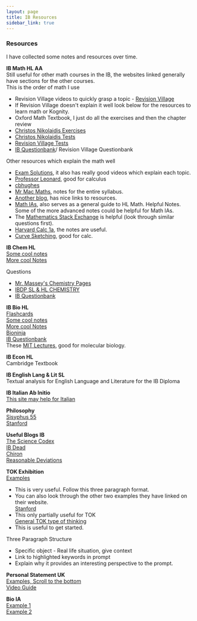 ```yaml
---
layout: page
title: IB Resources
sidebar_link: true
---
```

### Resources

I have collected some notes and resources over time.  

**IB Math HL AA**\
Still useful for other math courses in the IB, the websites linked generally have sections for the other courses.\
This is the order of math I use
- Revision Village videos to quickly grasp a topic - [Revision Village](https://www.revisionvillage.com/)
- If Revision Village doesn't explain it well look below for the resources to learn math or Kognity.
- Oxford Math Textbook, I just do all the exercises and then the chapter review
- [Christos Nikolaidis Exercises](https://www.christosnikolaidis.com/en/maa-exercise/)
- [Christos Nikolaidis Tests](https://www.christosnikolaidis.com/en/maa-tests/)
- [Revision Village Tests](https://www.revisionvillage.com/ib-math-analysis-and-approaches-hl/practice-exams/)
- [IB Questionbank](https://www.ibdocuments.com/IB%20QUESTIONBANKS/4.%20Fourth%20Edition/questionbank.ibo.org/en/teachers/00000/questionbanks/7-dp-mathematics-hl/syllabus_sections.html)/ Revision Village Questionbank

Other resources which explain the math well
- [Exam Solutions](https://www.examsolutions.net/international-exams/international-baccalaureate/higher-level/), it also has really good videos which explain each topic.
- [Professor Leonard](https://www.youtube.com/channel/UCoHhuummRZaIVX7bD4t2czg), good for calculus
- [cbhughes](https://sites.google.com/view/cbhughesmath/ib-aa-hl)
- [Mr Mac Maths](https://www.mrmacmaths.com/calculus), notes for the entire syllabus.
- [Another blog](https://ib-dead.weebly.com/ib-math.html), has nice links to resources.
- [Math IAs](https://ibmathsresources.com/maths-ia-maths-exploration-topics/), also serves as a general guide to HL Math. Helpful Notes. Some of the more advanced notes could be helpful for Math IAs.
- The [Mathematics Stack Exchange](https://math.stackexchange.com/) is helpful (look through similar questions first).
- [Harvard Calc 1a](http://people.math.harvard.edu/~knill/teaching/math1a2020/), the notes are useful.
- [Curve Sketching](http://pi.math.cornell.edu/~goldberg/Math1110/Curves.pdf), good for calc.

**IB Chem HL**\
[Some cool notes](https://ib-dead.weebly.com/ib-chemistry.html)\
[More cool Notes](https://thesciencecodex.wordpress.com/ib-chemistry/)

Questions
- [Mr. Massey's Chemistry Pages](https://masseychem.weebly.com/ib-review-answer-keys.html)
- [IBDP SL & HL CHEMISTRY](https://sites.google.com/a/nisbah.com/chemistry/IBDP-Chemistry/dp-chemistry)
- [IB Questionbank](https://www.ibdocuments.com/IB%20QUESTIONBANKS/4.%20Fourth%20Edition/questionbank.ibo.org/en/teachers/00000/questionbanks/45-dp-chemistry/syllabus_sections.html)

**IB Bio HL**\
[Flashcards](https://www.brainscape.com/packs/ib-biology-hl-10427849)\
[Some cool notes](https://ib-dead.weebly.com/ib-biology.html)\
[More cool Notes](https://thesciencecodex.wordpress.com/ib-biology-notes/)\
[Bioninja](http://bioninja.com.au/)\
[IB Questionbank](https://www.ibdocuments.com/IB%20QUESTIONBANKS/4.%20Fourth%20Edition/questionbank.ibo.org/en/teachers/00000/questionbanks/43-dp-biology/syllabus_sections.html)\
These [MIT Lectures](https://ocw.mit.edu/courses/biology/7-01sc-fundamentals-of-biology-fall-2011/molecular-biology/dna-structure-classic-experiments/), good for molecular biology.  

**IB Econ HL**\
Cambridge Textbook

**IB English Lang & Lit SL**\
Textual analysis for English Language and Literature for the IB Diploma

**IB Italian Ab Initio**\
[This site may help for Italian](https://ibitalianabinitio.wordpress.com/)

**Philosophy**\
[Sisyphus 55](https://www.youtube.com/channel/UCDETFHKteb-C_EaXmRKvP4w)\
[Stanford](https://plato.stanford.edu/index.html)

**Useful Blogs IB**\
[The Science Codex](https://thesciencecodex.wordpress.com/ib-biology-notes/)\
[IB Dead](https://ib-dead.weebly.com/ib-chemistry.html)\
[Chiron](https://yuvalamichay.wordpress.com/)\
[Reasonable Deviations](https://reasonabledeviations.com/Notes/)

**TOK Exhibition**\
[Examples](https://www.themantic-education.com/ibtok/2021/03/10/tok-exhibition-sample-3/)
- This is very useful. Follow this three paragraph format.
- You can also look through the other two examples they have linked on their website.\
[Stanford](https://plato.stanford.edu/entries/reliabilism/)
- This only partially useful for TOK\
[General TOK type of thinking](https://web.archive.org/web/20201127044757/https://mytok.blog/2020/02/20/ct-the-exhibition-a-glossary-of-prompts/)
- This is useful to get started.

Three Paragraph Structure
- Specific object - Real life situation, give context
- Link to highlighted keywords in prompt
- Explain why it provides an interesting perspective to the prompt.

**Personal Statement UK**\
[Examples, Scroll to the bottom](https://www.jesusoxfordjcr.com/useful-application-resources)\
[Video Guide](https://www.youtube.com/watch?v=955Z7n2L_C0)

**Bio IA**\
[Example 1](https://thesciencecodex.wordpress.com/hl-biology-ia-2324/)\
[Example 2](https://yuvalamichay.files.wordpress.com/2020/08/biology-higher-level-internal-assessment-may-2020.pdf)
